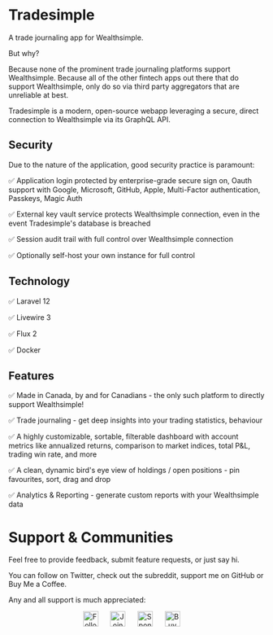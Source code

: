 # Tradesimple

A trade journaling app for Wealthsimple.

But why?

Because none of the prominent trade journaling platforms support Wealthsimple. Because all of the other fintech apps out there that do support Wealthsimple, only do so via third party aggregators that are unreliable at best.

Tradesimple is a modern, open-source webapp leveraging a secure, direct connection to Wealthsimple via its GraphQL API.

## Security

Due to the nature of the application, good security practice is paramount:

:white_check_mark: Application login protected by enterprise-grade secure sign on, Oauth support with Google, Microsoft, GitHub, Apple, Multi-Factor authentication, Passkeys, Magic Auth

:white_check_mark: External key vault service protects Wealthsimple connection, even in the event Tradesimple's database is breached

:white_check_mark: Session audit trail with full control over Wealthsimple connection

:white_check_mark: Optionally self-host your own instance for full control

## Technology

:white_check_mark: Laravel 12

:white_check_mark: Livewire 3

:white_check_mark: Flux 2

:white_check_mark: Docker

## Features

:white_check_mark: Made in Canada, by and for Canadians - the only such platform to directly support Wealthsimple!

:white_check_mark: Trade journaling - get deep insights into your trading statistics, behaviour

:white_check_mark: A highly customizable, sortable, filterable dashboard with account metrics like annualized returns, comparison to market indices, total P&L, trading win rate, and more

:white_check_mark: A clean, dynamic bird's eye view of holdings / open positions - pin favourites, sort, drag and drop

:white_check_mark: Analytics & Reporting - generate custom reports with your Wealthsimple data

# Support & Communities

Feel free to provide feedback, submit feature requests, or just say hi.

You can follow on Twitter, check out the subreddit, support me on GitHub or Buy Me a Coffee.

Any and all support is much appreciated:

<div align="center">

[<img src="https://img.shields.io/twitter/follow/gomarcd?style=social" alt="Follow on Twitter" height="30" style="vertical-align: middle;">](https://twitter.com/gomarcd)
&nbsp;&nbsp;&nbsp;&nbsp;
[<img src="https://img.shields.io/reddit/subreddit-subscribers/ipnow?label=r%2Fipnow&labelColor=FF4500&color=FF4500&logoColor=ffffff&style=for-the-badge&logo=reddit" alt="Join r/ipnow on Reddit" height="30" style="vertical-align: middle;">](https://www.reddit.com/r/ipnow/)
&nbsp;&nbsp;&nbsp;&nbsp;
[<img src="https://img.shields.io/static/v1?label=Sponsor&message=%E2%9D%A4&logo=GitHub&color=%23fe8e86" alt="Sponsor on GitHub" height="30" style="vertical-align: middle;">](https://github.com/sponsors/gomarcd)
&nbsp;&nbsp;&nbsp;&nbsp;
[<img src="https://www.buymeacoffee.com/assets/img/custom_images/yellow_img.png" alt="Buy Me a Coffee" height="30" style="vertical-align: middle;">](https://www.buymeacoffee.com/gomarcd)
&nbsp;&nbsp;&nbsp;&nbsp;
</div>
